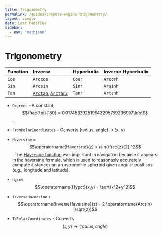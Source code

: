 ```yaml
---
title: Trigonometry
permalink: /guides/compute-engine-trigonometry/
layout: single
date: Last Modified
sidebar:
  - nav: 'mathjson'
---
```

<script type='module'>
    import {renderMathInDocument} from '//unpkg.com/mathlive/dist/mathlive.mjs';
    renderMathInDocument();
</script>

# Trigonometry

| Function | Inverse                                                                                                | Hyperbolic | Inverse Hyperbolic |
| :------- | :----------------------------------------------------------------------------------------------------- | :--------- | :----------------- |
| `Cos`    | `Arccos`                                                                                               | `Cosh`     | `Arcosh`           |
| `Sin`    | `Arcsin`                                                                                               | `Sinh`     | `Arsinh`           |
| `Tan`    | [`Arctan`](https://www.wikidata.org/wiki/Q2257242), [`Arctan2`](https://www.wikidata.org/wiki/Q776598) | `Tanh`     | `Artanh`           |

- `Degrees` - A constant, $$\frac{\pi}{180} = 0.017453292519943295769236907\ldot$$.

- `FromPolarCoordinates` - Converts (radius, angle) -> (x, y)
- `Haversine` = $$\operatorname{Haversine}(z) = \sin(\frac{z}{2})^2$$. The [Haversine function](https://www.wikidata.org/wiki/Q2528380) was important in navigation because it appears in the
haversine formula, which is used to reasonably accurately compute distances on
an astronomic spheroid given angular positions (e.g., longitude and latitude).
- `Hypot` - $$\operatorname{Hypot}(x,y) = \sqrt{x^2+y^2}$$
- `InverseHaversine` = $$\operatorname{InverseHaversine}(z) = 2 \operatorname{Arcsin}(\sqrt{z})$$


- `ToPolarCoordinates` - Converts $$(x, y) \longrightarrow (radius, angle)$$
